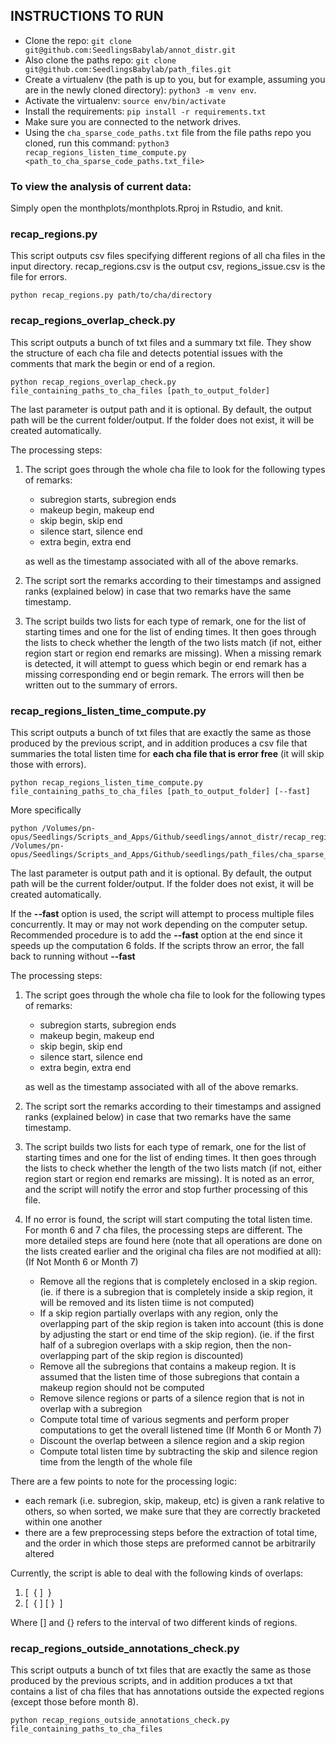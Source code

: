 ## INSTRUCTIONS TO RUN

- Clone the repo: `git clone git@github.com:SeedlingsBabylab/annot_distr.git`
- Also clone the paths repo: `git clone git@github.com:SeedlingsBabylab/path_files.git`
- Create a virtualenv (the path is up to you, but for example, assuming you are in the newly cloned directory): `python3 -m venv env`.
- Activate the virtualenv: `source env/bin/activate`
- Install the requirements: `pip install -r requirements.txt`
- Make sure you are connected to the network drives.
- Using the `cha_sparse_code_paths.txt` file from the file paths repo you cloned, run this command: `python3 recap_regions_listen_time_compute.py <path_to_cha_sparse_code_paths.txt_file>`

### To view the analysis of current data:

Simply open the monthplots/monthplots.Rproj in Rstudio, and knit. 

### recap_regions.py
This script outputs csv files specifying different regions of all cha files in the input directory. recap_regions.csv is the output csv, regions_issue.csv is the file for errors.  
```
python recap_regions.py path/to/cha/directory
```

### recap_regions_overlap_check.py
This script outputs a bunch of txt files and a summary txt file. They show the structure of each cha file and detects potential issues with the comments that mark the begin or end of a region.
```
python recap_regions_overlap_check.py file_containing_paths_to_cha_files [path_to_output_folder]
```
The last parameter is output path and it is optional. By default, the output path will be the current folder/output. If the folder does not exist, it will be created automatically.  

The processing steps:  
1. The script goes through the whole cha file to look for the following types of remarks:  
    * subregion starts, subregion ends
    * makeup begin, makeup end
    * skip begin, skip end
    * silence start, silence end
    * extra begin, extra end  

    as well as the timestamp associated with all of the above remarks. 
2. The script sort the remarks according to their timestamps and assigned ranks (explained below) in case that two remarks have the same timestamp.
3. The script builds two lists for each type of remark, one for the list of starting times and one for the list of ending times. It then goes through the lists to check whether the length of the two lists match (if not, either region start or region end remarks are missing). When a missing remark is detected, it will attempt to guess which begin or end remark has a missing corresponding end or begin remark. The errors will then be written out to the summary of errors.
### recap_regions_listen_time_compute.py
This script outputs a bunch of txt files that are exactly the same as those produced by the previous script, and in addition produces a csv file that summaries the total listen time for **each cha file that is error free** (it will skip those with errors).
```
python recap_regions_listen_time_compute.py file_containing_paths_to_cha_files [path_to_output_folder] [--fast]
```
More specifically
```
python /Volumes/pn-opus/Seedlings/Scripts_and_Apps/Github/seedlings/annot_distr/recap_regions_listen_time_compute.py /Volumes/pn-opus/Seedlings/Scripts_and_Apps/Github/seedlings/path_files/cha_sparse_code_paths.txt
```

The last parameter is output path and it is optional. By default, the output path will be the current folder/output. If the folder does not exist, it will be created automatically.  

If the **--fast** option is used, the script will attempt to process multiple files concurrently. It may or may not work depending on the computer setup. Recommended procedure is to add the **--fast** option at the end since it speeds up the computation 6 folds. If the scripts throw an error, the fall back to running without **--fast**

The processing steps:  
1. The script goes through the whole cha file to look for the following types of remarks:  
    * subregion starts, subregion ends
    * makeup begin, makeup end
    * skip begin, skip end
    * silence start, silence end
    * extra begin, extra end  

    as well as the timestamp associated with all of the above remarks. 
2. The script sort the remarks according to their timestamps and assigned ranks (explained below) in case that two remarks have the same timestamp.
3. The script builds two lists for each type of remark, one for the list of starting times and one for the list of ending times. It then goes through the lists to check whether the length of the two lists match (if not, either region start or region end remarks are missing). It is noted as an error, and the script will notify the error and stop further processing of this file.
4. If no error is found, the script will start computing the total listen time. For month 6 and 7 cha files, the processing steps are different. The more detailed steps are found here (note that all operations are done on the lists created earlier and the original cha files are not modified at all):  
    (If Not Month 6 or Month 7)  
    * Remove all the regions that is completely enclosed in a skip region. (ie. if there is a subregion that is completely inside a skip region, it will be removed and its listen tiime is not computed)
    * If a skip region partially overlaps with any region, only the overlapping part of the skip region is taken into account (this is done by adjusting the start or end time of the skip region). (ie. if the first half of a subregion overlaps with a skip region, then the non-overlapping part of the skip region is discounted)
    * Remove all the subregions that contains a makeup region. It is assumed that the listen time of those subregions that contain a makeup region should not be computed
    * Remove silence regions or parts of a silence region that is not in overlap with a subregion
    * Compute total time of various segments and perform proper computations to get the overall listened time
    (If Month 6 or Month 7)
    * Discount the overlap between a silence region and a skip region
    * Compute total listen time by subtracting the skip and silence region time from the length of the whole file
    
There are a few points to note for the processing logic:  
* each remark (i.e. subregion, skip, makeup, etc) is given a rank relative to others, so when sorted, we make sure that they are correctly bracketed within one another
* there are a few preprocessing steps before the extraction of total time, and the order in which those steps are preformed cannot be arbitrarily altered

Currently, the script is able to deal with the following kinds of overlaps:  
1. [&nbsp;&nbsp;{&nbsp;]&nbsp;&nbsp;}
2. [&nbsp;&nbsp;{&nbsp;]&nbsp;[&nbsp;}&nbsp;&nbsp;]

Where [] and {} refers to the interval of two different kinds of regions.

### recap_regions_outside_annotations_check.py
This script outputs a bunch of txt files that are exactly the same as those produced by the previous scripts, and in addition produces a txt that contains a list of cha files that has annotations outside the expected regions (except those before month 8). 
```
python recap_regions_outside_annotations_check.py file_containing_paths_to_cha_files
```
